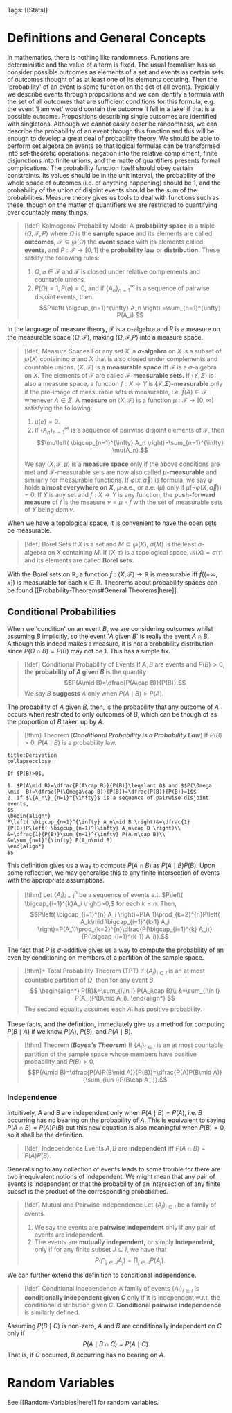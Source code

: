 Tags: [[Stats]]
# Definitions and General Concepts
In mathematics, there is nothing like randomness. Functions are deterministic and the value of a term is fixed. The usual formalism has us consider possible outcomes as elements of a set and events as certain sets of outcomes thought of as at least one of its elements occuring. Then the 'probability' of an event is some function on the set of all events. Typically we describe events through propositions and we can identify a formula with the set of all outcomes that are sufficient conditions for this formula, e.g. the event 'I am wet' would contain the outcome 'I fell in a lake' if that is a possible outcome. Propositions describing single outcomes are identified with singletons. Although we cannot easily describe randomness, we can describe the probability of an event through this function and this will be enough to develop a great deal of probability theory. We should be able to perform set algebra on events so that logical formulas can be transformed into set-theoretic operations; negation into the relative complement, finite disjunctions into finite unions, and the matte of quantifiers presents formal complications. The probability function itself should obey certain constraints. Its values should be in the unit interval, the probability of the whole space of outcomes (i.e. of anything happening) should be 1, and the probability of the union of disjoint events should be the sum of the probabilities. Measure theory gives us tools to deal with functions such as these, though on the matter of quantifiers we are restricted to quantifying over countably many things.

> [!def] Kolmogorov Probability Model
> A **probability space** is a triple $\left\langle \Omega,\mathcal{F},P \right\rangle$ where $\Omega$ is the **sample space** and its elements are called **outcomes,** $\mathcal{F}\subseteq\wp(\Omega)$ the **event space** with its elements called **events,** and $P:\mathcal{F}\to[0,1]$ the **probability law** or **distribution.** These satisfy the following rules:
> 1. $\Omega,\varnothing\in \mathcal{F}$ and $\mathcal{F}$ is closed under relative complements and countable unions.
> 2. $P(\Omega)=1, P(\varnothing)=0,$ and if $\{A_n\}_{n=1}^{\infty}$ is a sequence of pairwise disjoint events, then $$P\left( \bigcup_{n=1}^{\infty} A_n \right) =\sum_{n=1}^{\infty} P(A_i).$$

In the language of measure theory, $\mathcal{F}$ is a $\sigma$-algebra and $P$ is a measure on the measurable space $\left\langle  \Omega,\mathcal{F}\right\rangle,$ making $\left\langle \Omega,\mathcal{F,}P \right\rangle$ into a measure space.

> [!def] Measure Spaces
> For any set $X,$ a **$\sigma$-algebra** on $X$ is a subset of $\wp(X)$ containing $\varnothing$ and $X$ that is also closed under complements and countable unions. $\left\langle X,\mathcal{F} \right\rangle$ is a **measurable space** iff $\mathcal{F}$ is a $\sigma$-algebra on $X.$ The elements of $\mathcal{F}$ are called **$\mathcal{F}$-measurable sets.** If $\left\langle Y,\Sigma \right\rangle$ is also a measure space, a function $f:X\to Y$ is **$\left\langle \mathcal{F,}\Sigma \right\rangle$-measurable** only if the pre-image of measurable sets is measurable, i.e. $\breve f(A)\in \mathcal{F}$ whenever $A\in \Sigma.$ A **measure** on $\left\langle X,\mathcal{F} \right\rangle$ is a function $\mu:\mathcal{F}\to[0,\infty]$ satisfying the following:
> 1. $\mu(\varnothing)=0.$
> 2. If $\{A_n\}_{n=1}^{\infty}$ is a sequence of pairwise disjoint elements of $\mathcal{F},$ then $$\mu\left( \bigcup_{n=1}^{\infty} A_n \right)=\sum_{n=1}^{\infty} \mu(A_n).$$
> 
> We say $\left\langle X,\mathcal{F},\mu \right\rangle$ is a **measure space** only if the above conditions are met and $\mathcal{F}$-measurable sets are now also called **$\mu$-measurable** and similarly for measurable functions. If $\varphi(x,\vec a)$ is formula, we say $\varphi$ holds **almost everywhere on $X,$** $\mu$-a.e., or a.e. $(\mu)$ only if $\mu(\lnot\varphi(X,\vec a))=0.$ If $Y$ is any set and $f:X\to Y$ is any function, the **push-forward measure** of $f$ is the measure $\nu=\mu\circ \breve f$ with the set of measurable sets of $Y$ being $\operatorname{dom}\nu.$

When we have a topological space, it is convenient to have the open sets be measurable.

> [!def] Borel Sets
> If $X$ is a set and $M\subseteq\wp(X),$ $\sigma(M)$ is the least $\sigma$-algebra on $X$ containing $M.$ If $\left\langle X,\tau \right\rangle$ is a topological space, $\mathcal{B}(X)=\sigma(\tau)$ and its elements are called **Borel sets.**

With the Borel sets on $\mathbb{R},$ a function $f:\left\langle X,\mathcal{F} \right\rangle\to\mathbb{R}$ is measurable iff $\breve f((-\infty,x])$ is measurable for each $x\in \mathbb{R}.$ Theorems about probability spaces can be found [[Probability-Theorems#General Theorems|here]].
## Conditional Probabilities
When we 'condition' on an event $B,$ we are considering outcomes whilst assuming $B$ implicitly, so the event '$A$ given $B$' is really the event $A\cap B.$ Although this indeed makes a measure, it is not a probability distribution since $P(\Omega\cap B)=P(B)$ may not be $1.$ This has a simple fix.

> [!def] Conditional Probability of Events
> If $A,B$ are events and $P(B)>0,$ the **probability of $A$ given $B$** is the quantity $$P(A\mid B)=\dfrac{P(A\cap B)}{P(B)}.$$
> We say $B$ **suggests** $A$ only when $P(A\mid B)>P(A).$

The probability of $A$ given $B$, then, is the probability that any outcome of $A$ occurs when restricted to only outcomes of $B$, which can be though of as the proportion of $B$ taken up by $A$.

> [!thm] Theorem (***Conditional Probability is a Probability Law***)
> If $P(B)>0,$ $P(A\mid B)$ is a probability law.

```ad-note
title:Derivation
collapse:close

If $P(B)>0$, 

1. $P(A\mid B)=\dfrac{P(A\cap B)}{P(B)}\leqslant 0$ and $$P(\Omega \mid  B)=\dfrac{P(\Omega\cap B)}{P(B)}=\dfrac{P(B)}{P(B)}=1$$
2. If $\{A_n\}_{n=1}^{\infty}$ is a sequence of pairwise disjoint events,
$$
\begin{align*}
P\left( \bigcup_{n=1}^{\infty} A_n\mid B \right)&=\dfrac{1}{P(B)}P\left( \bigcup_{n=1}^{\infty} A_n\cap B \right)\\
&=\dfrac{1}{P(B)}\sum_{n=1}^{\infty} P(A_n\cap B)\\
&=\sum_{n=1}^{\infty} P(A_n\mid B)
\end{align*}
$$
```

This definition gives us a way to compute $P(A\cap B)$ as $P(A\mid B)P(B).$ Upon some reflection, we may generalise this to any finite intersection of events with the appropriate assumptions.

> [!thm]
> Let $\{A_i\}_{i=1}^{n}$ be a sequence of events s.t. $P\left( \bigcap_{i=1}^{k}A_i \right)>0,$ for each $k\leqslant n.$ Then, $$P\left( \bigcap_{i=1}^{n} A_i \right)=P(A_1)\prod_{k=2}^{n}P\left( A_k\mid \bigcap_{i=1}^{k-1} A_i \right)=P(A_1)\prod_{k=2}^{n}\dfrac{P(\bigcap_{i=1}^{k} A_i)}{P(\bigcap_{i=1}^{k-1} A_i)}.$$

The fact that $P$ is $\sigma$-additive gives us a way to compute the probability of an even by conditioning on members of a partition of the sample space.

> [!thm]+ Total Probability Theorem (TPT)
> If $\{A_i\}_{i\in I}$ is an at most countable partition of $\Omega,$ then for any event $B$ 
> $$
> \begin{align*}
> P(B)&=\sum_{i\in I} P(A_i\cap B)\\
> &=\sum_{i\in I} P(A_i)P(B\mid A_i).
> \end{align*}
> $$
> The second equality assumes each $A_i$ has positive probability.

These facts, and the definition, immediately give us a method for computing $P(B\mid A)$ if we know $P(A),$ $P(B),$ and $P(A\mid B).$

> [!thm] Theorem (***Bayes's Theorem***)
> If $\{A_i\}_{i\in I}$ is an at most countable partition of the sample space whose members have positive probability and $P(B)>0,$ $$P(A\mid B)=\dfrac{P(A)P(B\mid A)}{P(B)}=\dfrac{P(A)P(B\mid A)}{\sum_{i\in I}P(B\cap A_i)}.$$

### Independence
Intuitively, $A$ and $B$ are independent only when $P(A\mid B)=P(A)$, i.e. $B$ occurring has no bearing on the probability of $A.$ This is equivalent to saying $P(A\cap B)=P(A)P(B)$ but this new equation is also meaningful when $P(B)=0,$ so it shall be the definition.

> [!def] Independence
> Events $A,B$ are **independent** iff $P(A\cap B)=P(A)P(B).$

Generalising to any collection of events leads to some trouble for there are two inequivalent notions of independent. We might mean that any pair of events is independent or that the probability of an intersection of any finite subset is the product of the corresponding probabilities.

> [!def] Mutual and Pairwise Independence
> Let $\{A_i\}_{i\in I}$ be a family of events.
> 1. We say the events are **pairwise independent** only if any pair of events are independent.
> 2. The events are **mutually independent,** or simply **independent,** only if for any finite subset $J\subseteq I,$ we have that $$P\left( \bigcap_{j\in J}A_j \right)=\prod_{j\in J}P(A_j).$$

We can further extend this definition to conditional independence.

> [!def] Conditional Independence
> A family of events $\{A_i\}_{i\in I}$ is **conditionally independent given $C$** only if it is independent w.r.t. the conditional distribution given $C.$ **Conditional pairwise independence** is similarly defined.

Assuming $P(B\mid C)$ is non-zero, $A$ and $B$ are conditionally independent on $C$ only if $$P(A\mid B\cap C)=P(A\mid C).$$
That is, if $C$ occurred, $B$ occurring has no bearing on $A.$
# Random Variables
See [[Random-Variables|here]] for random variables.